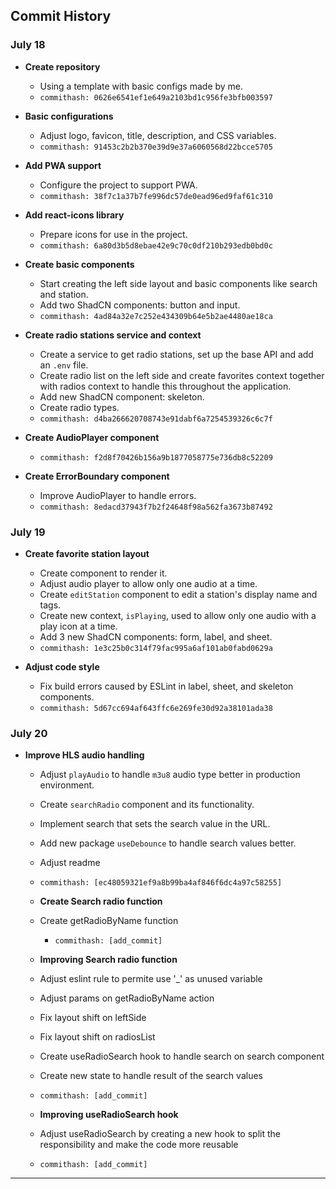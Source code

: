 ## Commit History

### July 18

- **Create repository**
  - Using a template with basic configs made by me.
  - `commithash: 0626e6541ef1e649a2103bd1c956fe3bfb003597`

- **Basic configurations**
  - Adjust logo, favicon, title, description, and CSS variables.
  - `commithash: 91453c2b2b370e39d9e37a6060568d22bcce5705`

- **Add PWA support**
  - Configure the project to support PWA.
  - `commithash: 38f7c1a37b7fe996dc57de0ead96ed9faf61c310`

- **Add react-icons library**
  - Prepare icons for use in the project.
  - `commithash: 6a80d3b5d8ebae42e9c70c0df210b293edb0bd0c`

- **Create basic components**
  - Start creating the left side layout and basic components like search and station.
  - Add two ShadCN components: button and input.
  - `commithash: 4ad84a32e7c252e434309b64e5b2ae4480ae18ca`

- **Create radio stations service and context**
  - Create a service to get radio stations, set up the base API and add an `.env` file.
  - Create radio list on the left side and create favorites context together with radios context to handle this throughout the application.
  - Add new ShadCN component: skeleton.
  - Create radio types.
  - `commithash: d4ba266620708743e91dabf6a7254539326c6c7f`

- **Create AudioPlayer component**
  - `commithash: f2d8f70426b156a9b1877058775e736db8c52209`

- **Create ErrorBoundary component**
  - Improve AudioPlayer to handle errors.
  - `commithash: 8edacd37943f7b2f24648f98a562fa3673b87492`

### July 19

- **Create favorite station layout**
  - Create component to render it.
  - Adjust audio player to allow only one audio at a time.
  - Create `editStation` component to edit a station's display name and tags.
  - Create new context, `isPlaying`, used to allow only one audio with a play icon at a time.
  - Add 3 new ShadCN components: form, label, and sheet.
  - `commithash: 1e3c25b0c314f79fac995a6af101ab0fabd0629a`

- **Adjust code style**
  - Fix build errors caused by ESLint in label, sheet, and skeleton components.
  - `commithash: 5d67cc694af643ffc6e269fe30d92a38101ada38`

### July 20

- **Improve HLS audio handling**
  - Adjust `playAudio` to handle `m3u8` audio type better in production environment.
  - Create `searchRadio` component and its functionality.
  - Implement search that sets the search value in the URL.
  - Add new package `useDebounce` to handle search values better.
  - Adjust readme
  - `commithash: [ec48059321ef9a8b99ba4af846f6dc4a97c58255]`

  - **Create Search radio function**
  - Create getRadioByName function
    - `commithash: [add_commit]`

  - **Improving Search radio function**
  - Adjust eslint rule to permite use '_' as unused variable
  - Adjust params on getRadioByName action
  - Fix layout shift on leftSide
  - Fix layout shift on radiosList
  - Create useRadioSearch hook to handle search on search component
  - Create new state to handle result of the search values
  - `commithash: [add_commit]`

   - **Improving useRadioSearch hook**
  - Adjust useRadioSearch by creating a new hook to split the responsibility and make the code more reusable
  - `commithash: [add_commit]`

---
